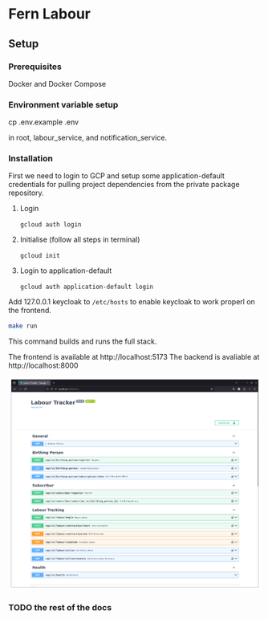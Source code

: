 # Fern Labour
 
## Setup

### Prerequisites

Docker and Docker Compose

### Environment variable setup

cp .env.example .env

in root, labour_service, and notification_service.

### Installation

First we need to login to GCP and setup some application-default credentials for pulling project dependencies from the private package repository.

1. Login

    `gcloud auth login`

2. Initialise (follow all steps in terminal)

    `gcloud init`

3. Login to application-default

    `gcloud auth application-default login`


Add 127.0.0.1 keycloak to `/etc/hosts` to enable keycloak to work properl on the frontend.

```bash
make run
```

This command builds and runs the full stack.

The frontend is available at http://localhost:5173
The backend is avaliable at http://localhost:8000

![preview](./docs/images/swagger-ui.png)

### TODO the rest of the docs